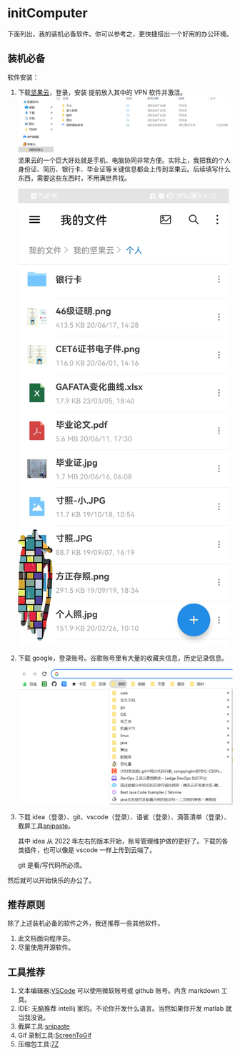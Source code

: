 # initComputer

下面列出，我的装机必备软件。你可以参考之，更快捷搭出一个好用的办公环境。

## 装机必备

软件安装：

1. 下载[坚果云](https://www.jianguoyun.com/)，登录，安装 提前放入其中的 VPN 软件并激活。
   ![1680829596939](image/README/1680829596939.png)
   坚果云的一个巨大好处就是手机、电脑协同非常方便。实际上，我把我的个人身份证、简历、银行卡、毕业证等关键信息都会上传到坚果云。后续填写什么东西，需要这些东西时，不用满世界找。

   ![1680829923960](image/README/1680829923960.png)

2. 下载 google，登录账号。谷歌账号里有大量的收藏夹信息，历史记录信息。

   ![1680830016976](image/README/1680830016976.png)

3. 下载 idea（登录）、git、vscode（登录）、语雀（登录）、滴答清单（登录）、截屏工具[snipaste](https://zh.snipaste.com/)。

   其中 idea 从 2022 年左右的版本开始，账号管理维护做的更好了。下载的各类插件，也可以像是 vscode 一样上传到云端了。

   git 是看/写代码所必须。

然后就可以开始快乐的办公了。

## 推荐原则

除了上述装机必备的软件之外，我还推荐一些其他软件。

1. 此文档面向程序员。
2. 尽量使用开源软件。

## 工具推荐

1. 文本编辑器:[VSCode](https://code.visualstudio.com/)
   可以使用微软账号或 github 账号。内含 markdown 工具。
2. IDE: 无脑推荐 intellij 家的。不论你开发什么语言。当然如果你开发 matlab 就当我没说。
3. 截屏工具:[snipaste](https://zh.snipaste.com/)
4. Gif 录制工具:[ScreenToGif](https://www.screentogif.com/)
5. 压缩包工具:[7Z](https://www.7-zip.org/download.html)
